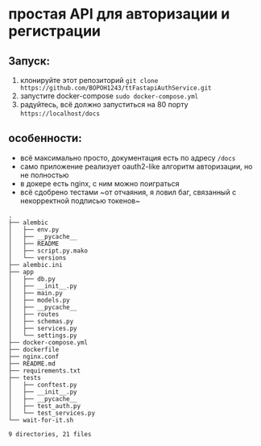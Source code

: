 # простая API для авторизации и регистрации
## Запуск:
1. клонируйте этот репозиторий `git clone https://github.com/BOPOH1243/ttFastapiAuthService.git` 
2. запустите docker-compose `sudo docker-compose.yml`
3. радуйтесь, всё должно запуститься на 80 порту `https://localhost/docs`
## особенности:
- всё максимально просто, документация есть по адресу `/docs`
- само приложение реализует oauth2-like алгоритм авторизации, но не полностью
- в докере есть nginx, с ним можно поиграться
- всё сдобрено тестами ~от отчаяния, я ловил баг, связанный с некорректной подписью токенов~
```
.
├── alembic
│   ├── env.py
│   ├── __pycache__
│   ├── README
│   ├── script.py.mako
│   └── versions
├── alembic.ini
├── app
│   ├── db.py
│   ├── __init__.py
│   ├── main.py
│   ├── models.py
│   ├── __pycache__
│   ├── routes
│   ├── schemas.py
│   ├── services.py
│   └── settings.py
├── docker-compose.yml
├── dockerfile
├── nginx.conf
├── README.md
├── requirements.txt
├── tests
│   ├── conftest.py
│   ├── __init__.py
│   ├── __pycache__
│   ├── test_auth.py
│   └── test_services.py
└── wait-for-it.sh

9 directories, 21 files
```